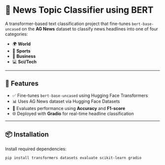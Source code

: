 # 📰 News Topic Classifier using BERT

A transformer-based text classification project that fine-tunes `bert-base-uncased` on the **AG News** dataset to classify news headlines into one of four categories:

- 🌍 **World**
- 🏈 **Sports**
- 💼 **Business**
- 💻 **Sci/Tech**

---

## 🚀 Features

- ✅ Fine-tunes `bert-base-uncased` using Hugging Face Transformers
- 📊 Uses AG News dataset via Hugging Face Datasets
- 🧪 Evaluates performance using **Accuracy** and **F1-score**
- 🌐 Deployed with **Gradio** for real-time headline classification

---

## 📦 Installation

Install required dependencies:

```bash
pip install transformers datasets evaluate scikit-learn gradio

